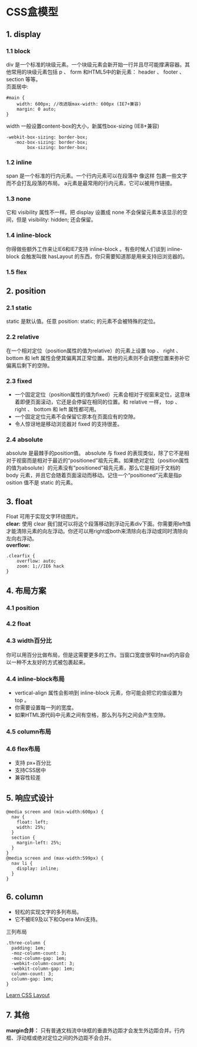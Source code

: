 # CSS盒模型
## 1. display
### 1.1 block
div 是一个标准的块级元素。一个块级元素会新开始一行并且尽可能撑满容器。其他常用的块级元素包括 p 、 form 和HTML5中的新元素： header 、 footer 、 section 等等。<br>
页面居中:

	#main {
		width: 600px; //改进版max-width: 600px (IE7+兼容)
		margin: 0 auto;
	}  

width 一般设置content-box的大小，新属性box-sizing (IE8+兼容)
	
	-webkit-box-sizing: border-box;
       -moz-box-sizing: border-box;
            box-sizing: border-box;


### 1.2 inline
span 是一个标准的行内元素。一个行内元素可以在段落中 <span> 像这样 </span> 包裹一些文字而不会打乱段落的布局。 a元素是最常用的行内元素，它可以被用作链接。

### 1.3 none
它和 visibility 属性不一样。把 display 设置成 none 不会保留元素本该显示的空间，但是 visibility: hidden; 还会保留。

### 1.4 inline-block
你得做些额外工作来让IE6和IE7支持 inline-block 。有些时候人们谈到 inline-block 会触发叫做 hasLayout 的东西，你只需要知道那是用来支持旧浏览器的。

### 1.5 flex

## 2. position

### 2.1 static
static 是默认值。任意 position: static; 的元素不会被特殊的定位。

### 2.2 relative
在一个相对定位（position属性的值为relative）的元素上设置 top 、 right 、 bottom 和 left 属性会使其偏离其正常位置。其他的元素则不会调整位置来弥补它偏离后剩下的空隙。

### 2.3 fixed

+ 一个固定定位（position属性的值为fixed）元素会相对于视窗来定位，这意味着即便页面滚动，它还是会停留在相同的位置。和 relative 一样， top 、 right 、 bottom 和 left 属性都可用。
+ 一个固定定位元素不会保留它原本在页面应有的空隙。
+ 令人惊讶地是移动浏览器对 fixed 的支持很差。

### 2.4 absolute
absolute 是最棘手的position值。 absolute 与 fixed 的表现类似，除了它不是相对于视窗而是相对于最近的“positioned”祖先元素。如果绝对定位（position属性的值为absolute）的元素没有“positioned”祖先元素，那么它是相对于文档的 body 元素，并且它会随着页面滚动而移动。记住一个“positioned”元素是指p osition 值不是 static 的元素。

## 3. float
Float 可用于实现文字环绕图片。<br>
<b>clear:</b>
使用 clear 我们就可以将这个段落移动到浮动元素div下面。你需要用left值才能清除元素的向左浮动。你还可以用right或both来清除向右浮动或同时清除向左向右浮动。<br>
<b>overflow:</b>

	.clearfix {
		overflow: auto;
		zoom: 1;//IE6 hack
	}

## 4. 布局方案
### 4.1 position
### 4.2 float
### 4.3 width百分比
你可以用百分比做布局，但是这需要更多的工作。当窗口宽度很窄时nav的内容会以一种不太友好的方式被包裹起来。
### 4.4 inline-block布局

+ vertical-align 属性会影响到 inline-block 元素，你可能会把它的值设置为 top 。
+ 你需要设置每一列的宽度。
+ 如果HTML源代码中元素之间有空格，那么列与列之间会产生空隙。

### 4.5 column布局
### 4.6 flex布局

+ 支持 px+百分比
+ 支持CSS居中
+ 兼容性较差

## 5. 响应式设计

	@media screen and (min-width:600px) {
	  nav {
	    float: left;
	    width: 25%;
	  }
	  section {
	    margin-left: 25%;
	  }
	}
	@media screen and (max-width:599px) {
	  nav li {
	    display: inline;
	  }
	}

## 6. column

+ 轻松的实现文字的多列布局。
+ 它不被IE9及以下和Opera Mini支持。

三列布局

	.three-column {
	  padding: 1em;
	  -moz-column-count: 3;
	  -moz-column-gap: 1em;
	  -webkit-column-count: 3;
	  -webkit-column-gap: 1em;
	  column-count: 3;
	  column-gap: 1em;
	}

[Learn CSS Layout](http://learnlayout.com)

## 7. 其他
<b>margin合并：</b>
只有普通文档流中块框的垂直外边距才会发生外边距合并。行内框、浮动框或绝对定位之间的外边距不会合并。

